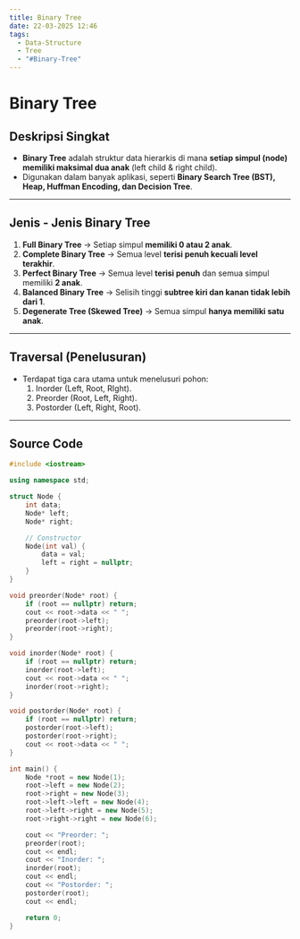 ```yaml
---
title: Binary Tree
date: 22-03-2025 12:46
tags:
  - Data-Structure
  - Tree
  - "#Binary-Tree"
---
```

# Binary Tree

## Deskripsi Singkat  
- **Binary Tree** adalah struktur data hierarkis di mana **setiap simpul (node) memiliki maksimal dua anak** (left child & right child).
- Digunakan dalam banyak aplikasi, seperti **Binary Search Tree (BST), Heap, Huffman Encoding, dan Decision Tree**.

---

## Jenis - Jenis Binary Tree
1. **Full Binary Tree** → Setiap simpul **memiliki 0 atau 2 anak**.
2. **Complete Binary Tree** → Semua level **terisi penuh kecuali level terakhir**.
3. **Perfect Binary Tree** → Semua level **terisi penuh** dan semua simpul memiliki **2 anak**.
4. **Balanced Binary Tree** → Selisih tinggi **subtree kiri dan kanan tidak lebih dari 1**.
5. **Degenerate Tree (Skewed Tree)** → Semua simpul **hanya memiliki satu anak**.

---

## Traversal (Penelusuran)
- Terdapat tiga cara utama untuk menelusuri pohon:
	1. Inorder (Left, Root, RIght).
	2. Preorder (Root, Left, Right).
	3. Postorder (Left, Right, Root).

---

## Source Code
```cpp
#include <iostream>

using namespace std;

struct Node {
	int data;
	Node* left;
	Node* right;

	// Constructor
	Node(int val) {
		data = val;
		left = right = nullptr;
	}
}

void preorder(Node* root) {
	if (root == nullptr) return;
	cout << root->data << " ";
	preorder(root->left);
	preorder(root->right);
}

void inorder(Node* root) {
	if (root == nullptr) return;
	inorder(root->left);
	cout << root->data << " ";
	inorder(root->right);
}

void postorder(Node* root) {
	if (root == nullptr) return;
	postorder(root->left);
	postorder(root->right);
	cout << root->data << " ";
}

int main() {
	Node *root = new Node(1);
	root->left = new Node(2);
	root->right = new Node(3);
	root->left->left = new Node(4);
	root->left->right = new Node(5);
	root->right->right = new Node(6);

	cout << "Preorder: ";
	preorder(root);
	cout << endl;
	cout << "Inorder: ";
	inorder(root);
	cout << endl;
	cout << "Postorder: "; 
	postorder(root);
	cout << endl;

	return 0;
}